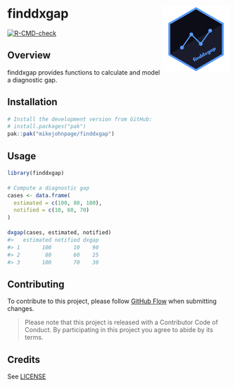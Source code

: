 
<!-- README.md is generated from README.Rmd. Please edit that file -->

# finddxgap <img src='man/figures/logo.png' align="right" height="150" /></a>

<!-- badges: start -->

[![R-CMD-check](https://github.com/MikeJohnPage/finddxgap/actions/workflows/R-CMD-check.yaml/badge.svg)](https://github.com/MikeJohnPage/finddxgap/actions/workflows/R-CMD-check.yaml)
<!-- badges: end -->

## Overview

finddxgap provides functions to calculate and model a diagnostic gap.

## Installation

``` r
# Install the development version from GitHub:
# install.packages("pak")
pak::pak("mikejohnpage/finddxgap")
```

## Usage

``` r
library(finddxgap)

# Compute a diagnostic gap
cases <- data.frame(
  estimated = c(100, 80, 100),
  notified = c(10, 60, 70)
)

dxgap(cases, estimated, notified)
#>   estimated notified dxgap
#> 1       100       10    90
#> 2        80       60    25
#> 3       100       70    30
```

## Contributing

To contribute to this project, please follow [GitHub
Flow](https://guides.github.com/introduction/flow/) when submitting
changes.

> Please note that this project is released with a Contributor Code of
> Conduct. By participating in this project you agree to abide by its
> terms.

## Credits

See [LICENSE](/LICENSE)
